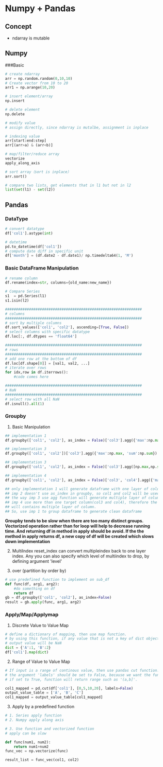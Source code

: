 # Numpy + Pandas

## Concept

- ndarray is mutable

## Numpy

###Basic 

```py
# create ndarray
arr = np.random.random(0,10,10)
# Create vector from 10 to 20
arr1 = np.arange(10,20)

# insert element/array
np.insert

# delete element
np.delete

# modify value
# assign directly, since ndarray is mutalbe, assignment is inplace

# indexing value
arr[start:end:step]
arr[(arr>a) & (arr<b)]

# map/filter/reduce array
vectorize
apply_along_axis

# sort array（sort is inplace）
arr.sort()

# compare two lists, get elements that in l1 but not in l2
list(set(l1) - set(l2))
```

## Pandas

### DataType

```python
# convert datatype
df['col1'].astype(int)

# datetime
pd.to_datetime(df['col1'])
# compute date diff in specific unit
df['month'] = (df.date2 - df.date1)/ np.timedelta64(1, 'M')
```

### Basic DataFrame Manipulation

```python
# rename column
df.rename(index=str, columns={old_name:new_name})

# Compare Series
s1  = pd.Series(l1)
s1.isin(l2)

###############################################################
# columns
###############################################################
# sort by multiple columns
df.sort_values(['col1', 'col2'], ascending=[True, False])
# select columns with specific datatype
df.loc[:, df.dtypes == 'float64']

###############################################################
# rows
###############################################################
# add one row at the bottom of df
df.loc[df.shape[0]] = [val1, val2, ...]
# iterate over rows
for idx,row in df.iterrows():
	#code comes here

###############################################################
# NaN
###############################################################
# select row with all NaN
df.isnull().all(1)

```

###  Groupby 

1.  Basic Manipulation
```python
## implementation 1
df.groupby(['col1', 'col2'], as_index = False)['col3'].agg({'max':np.max, 'sum':np.sum})

## implementation 3
df.groupby(['col1', 'col2'])['col3'].agg({'max':np.max, 'sum':np.sum})

## implementation 3
df.groupby(['col1', 'col2'], as_index = False)['col3'].agg([np.max,np.sum])

## implementation 4
df.groupby(['col1', 'col2'], as_index = False)['col3', 'col4'].agg({'max':np.max, 'sum':np.sum})

## only implementation 1 will generate dataframe with one layer of column
## imp 2 doesn't use as_index in groupby, so col1 and col2 will be used as index.
## the way imp 3 use agg function will generate multiple layer of column in result dataframe.
## imp 4 use more than one target column(col3 and col4), therefore the output dataframe
## will contains multiple layer of column.
## So, use imp 1 to group dataframe to generate clean dataframe
```
**Groupby tends to be slow when there are too many distinct groups. Vectorized operation rather than for loop will help to decrease running time. And returning df in method in apply should be avoid. If the the method in apply returns df, a new copy of df will be created which slows down implementation** 

2. MultiIndex
  reset_index can convert multipleindex back to one layer index. Any you can also specify which level of multiindex to drop, by defining argument 'level'

3. over (partition by order by)
```python
# use predefined function to implement on sub_df
def func(df, arg1, arg2):
	#do something on df
	return df
gb = df.groupby(['col1', 'col2'], as_index=False)
result = gb.apply(func, arg1, arg2)
```

### Apply/Map/Applymap
1.  Discrete Value to Value Map
```python
# define a dictionary of mapping, then use map function.
# by using this function, if any value that is not a key of dict object,
# output value will be NaN
dict = {'A':1, 'B':2}
df['col1'].map(dict)
```
2.  Range of Value to Value Map
```python
# If input is a range of continous value, then use pandas cut function.
# the argument 'labels' should be set to False, because we want the function to return only integers,
# if set to True, function will return range such as '(a,b]'.

col1_mapped = pd.cut(df['col1'], [0,5,10,20], labels=False)
output_value_table = ['A', 'B', 'C'] 
col1_mapped = output_value_table[col1_mapped]
```
3.  Apply by a predefined function
```python
# 1. Series apply function
# 2. Numpy apply along axis

# 3. Use function and vectorized function
# apply can be slow

def func(num1, num2):
	return num1+num2
func_vec = np.vectorize(func)

result_list = func_vec(col1, col2)
```





